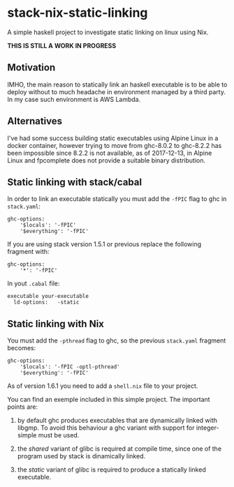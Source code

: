 # stack-nix-static-linking

A simple haskell project to investigate static linking on linux using
Nix.

**THIS IS STILL A WORK IN PROGRESS**

## Motivation

IMHO, the main reason to statically link an haskell executable is to
be able to deploy without to much headache in environment managed by a
third party.  In my case such environment is AWS Lambda.

## Alternatives

I've had some success building static executables using Alpine Linux
in a docker container, however trying to move from ghc-8.0.2 to
ghc-8.2.2 has been impossible since 8.2.2 is not available, as of
2017-12-13, in Alpine Linux and fpcomplete does not provide a suitable
binary distribution.


## Static linking with stack/cabal

In order to link an executable statically you must add the `-fPIC`
flag to ghc in `stack.yaml`:

```
ghc-options:
	'$locals': '-fPIC'
	'$everything': '-fPIC'
```

If you are using stack version 1.5.1 or previous replace the following
fragment with:

```
ghc-options:
	'*': '-fPIC'
```

In yout `.cabal` file:

```
executable your-executable
  ld-options:	-static
```

## Static linking with Nix

You must add the `-pthread` flag to ghc, so the previous `stack.yaml`
fragment becomes:

```
ghc-options:
	'$locals': '-fPIC -optl-pthread'
	'$everything': '-fPIC'
```

As of version 1.6.1 you need to add a `shell.nix` file to your project.

You can find an exemple included in this simple project.  The
important points are:

1. by default ghc produces executables that are dynamically linked
with libgmp.  To avoid this behaviour a ghc variant with support for
integer-simple must be used.

2. the *shared* variant of glibc is required at compile time, since
one of the program used by stack is dinamically linked.

3. the *static* variant of glibc is required to produce a statically
linked executable.
